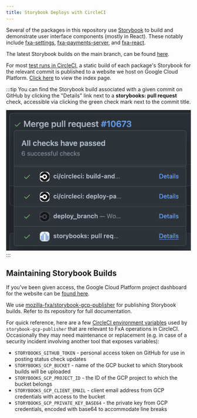 ```yaml
---
title: Storybook Deploys with CircleCI
---
```


Several of the packages in this repository use [Storybook](https://storybook.js.org/) to build and demonstrate user interface components (mostly in React). These notably include [fxa-settings](#UPDATE-ME), [fxa-payments-server](#UPDATE-ME), and [fxa-react](#UPDATE-ME).

The latest Storybook builds on the main branch, can be found [here](https://storage.googleapis.com/mozilla-storybooks-fxa/commits/latest/index.html).

For most [test runs in CircleCI](https://github.com/mozilla/fxa/blob/main/.circleci/config.yml), a static build of each package's Storybook for the relevant commit is published to a website we host on Google Cloud Platform. [Click here](https://storage.googleapis.com/mozilla-storybooks-fxa/index.html) to view the index page.

:::tip
You can find the Storybook build associated with a given commit on GitHub by clicking the "Details" link next to a **storybooks: pull request** check, accessible via clicking the green check mark next to the commit title.

![Example showing how to preview a Storybook build](../assets/storybook-circleci.png)
:::

## Maintaining Storybook Builds

If you've been given access, the Google Cloud Platform project dashboard for the website can be [found here](https://console.cloud.google.com/home/dashboard?project=storybook-static-sites).

We use [mozilla-fxa/storybook-gcp-publisher](https://github.com/mozilla-fxa/storybook-gcp-publisher) for publishing Storybook builds. Refer to its repository for full documentation.

For quick reference, here are a few [CircleCI environment variables](https://github.com/mozilla-fxa/storybook-gcp-publisher#basic-1) used by `storybook-gcp-publisher` that are relevant to FxA operations in CircleCI. Occasionally they may need maintenance or replacement (e.g. in case of a security incident involving another tool that exposes variables):

- `STORYBOOKS_GITHUB_TOKEN` - personal access token on GitHub for use in posting status check updates
- `STORYBOOKS_GCP_BUCKET` - name of the GCP bucket to which Storybook builds will be uploaded
- `STORYBOOKS_GCP_PROJECT_ID` - the ID of the GCP project to which the bucket belongs
- `STORYBOOKS_GCP_CLIENT_EMAIL` - client email address from GCP credentials with access to the bucket
- `STORYBOOKS_GCP_PRIVATE_KEY_BASE64` - the private key from GCP credentials, encoded with base64 to accommodate line breaks
